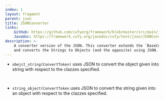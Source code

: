 ```yaml
---
index: 1
layout: fragment
parent: json
title: JSONConverter
links:
    GitHub: https://github.com/cufyorg/framework/blob/master/src/main/java/cufy/text/json/JSONConverter.java
    Javadoc: https://framework.cufy.org/javadoc/cufy/text/json/JSONConverter.html
description: >-
    A converter version of the JSON. This converter extends the `BaseConverter`
    and converts the Strings to Objects (and the opposite) using JSON.
---
```


- `obejct_string(ConvertToken)` uses JSON to convert the object given into string
with respect to the clazzes specified.
<br>

- `string_object(ConvertToken` uses JSON to convert the string given into an object
with respect to the clazzes specified.